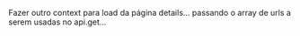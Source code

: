 Fazer outro context para load da página details...
passando o array de urls a serem usadas no api.get...